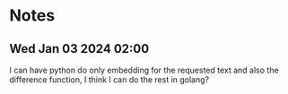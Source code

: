 # Notes

## Wed Jan 03 2024 02:00

I can have python do only embedding for the requested text and also the
difference function, I think I can do the rest in golang?
